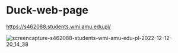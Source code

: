 # Duck-web-page
https://s462088.students.wmi.amu.edu.pl/

![screencapture-s462088-students-wmi-amu-edu-pl-2022-12-12-20_14_38](https://user-images.githubusercontent.com/93043633/207134058-078b4003-67a8-4c40-a7b0-d0b3410a5cf0.png)
